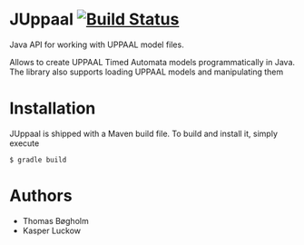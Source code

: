 # JUppaal [![Build Status](https://travis-ci.org/ksluckow/JUppaal.svg?branch=master)](https://travis-ci.org/ksluckow/JUppaal)
Java API for working with UPPAAL model files.

Allows to create UPPAAL Timed Automata models programmatically in Java. The library also supports loading UPPAAL models and manipulating them

# Installation
JUppaal is shipped with a Maven build file. To build and install it, simply execute
```!bash
$ gradle build
```
# Authors
* Thomas Bøgholm
* Kasper Luckow
